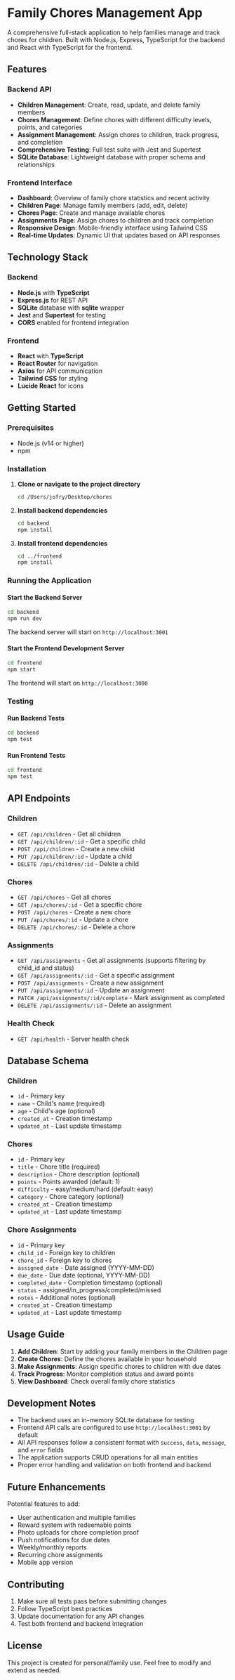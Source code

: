 # Family Chores Management App

A comprehensive full-stack application to help families manage and track chores for children. Built with Node.js, Express, TypeScript for the backend and React with TypeScript for the frontend.

## Features

### Backend API

- **Children Management**: Create, read, update, and delete family members
- **Chores Management**: Define chores with different difficulty levels, points, and categories
- **Assignment Management**: Assign chores to children, track progress, and completion
- **Comprehensive Testing**: Full test suite with Jest and Supertest
- **SQLite Database**: Lightweight database with proper schema and relationships

### Frontend Interface

- **Dashboard**: Overview of family chore statistics and recent activity
- **Children Page**: Manage family members (add, edit, delete)
- **Chores Page**: Create and manage available chores
- **Assignments Page**: Assign chores to children and track completion
- **Responsive Design**: Mobile-friendly interface using Tailwind CSS
- **Real-time Updates**: Dynamic UI that updates based on API responses

## Technology Stack

### Backend

- **Node.js** with **TypeScript**
- **Express.js** for REST API
- **SQLite** database with **sqlite** wrapper
- **Jest** and **Supertest** for testing
- **CORS** enabled for frontend integration

### Frontend

- **React** with **TypeScript**
- **React Router** for navigation
- **Axios** for API communication
- **Tailwind CSS** for styling
- **Lucide React** for icons

## Getting Started

### Prerequisites

- Node.js (v14 or higher)
- npm

### Installation

1. **Clone or navigate to the project directory**

   ```bash
   cd /Users/jofry/Desktop/chores
   ```

2. **Install backend dependencies**

   ```bash
   cd backend
   npm install
   ```

3. **Install frontend dependencies**
   ```bash
   cd ../frontend
   npm install
   ```

### Running the Application

#### Start the Backend Server

```bash
cd backend
npm run dev
```

The backend server will start on `http://localhost:3001`

#### Start the Frontend Development Server

```bash
cd frontend
npm start
```

The frontend will start on `http://localhost:3000`

### Testing

#### Run Backend Tests

```bash
cd backend
npm test
```

#### Run Frontend Tests

```bash
cd frontend
npm test
```

## API Endpoints

### Children

- `GET /api/children` - Get all children
- `GET /api/children/:id` - Get a specific child
- `POST /api/children` - Create a new child
- `PUT /api/children/:id` - Update a child
- `DELETE /api/children/:id` - Delete a child

### Chores

- `GET /api/chores` - Get all chores
- `GET /api/chores/:id` - Get a specific chore
- `POST /api/chores` - Create a new chore
- `PUT /api/chores/:id` - Update a chore
- `DELETE /api/chores/:id` - Delete a chore

### Assignments

- `GET /api/assignments` - Get all assignments (supports filtering by child_id and status)
- `GET /api/assignments/:id` - Get a specific assignment
- `POST /api/assignments` - Create a new assignment
- `PUT /api/assignments/:id` - Update an assignment
- `PATCH /api/assignments/:id/complete` - Mark assignment as completed
- `DELETE /api/assignments/:id` - Delete an assignment

### Health Check

- `GET /api/health` - Server health check

## Database Schema

### Children

- `id` - Primary key
- `name` - Child's name (required)
- `age` - Child's age (optional)
- `created_at` - Creation timestamp
- `updated_at` - Last update timestamp

### Chores

- `id` - Primary key
- `title` - Chore title (required)
- `description` - Chore description (optional)
- `points` - Points awarded (default: 1)
- `difficulty` - easy/medium/hard (default: easy)
- `category` - Chore category (optional)
- `created_at` - Creation timestamp
- `updated_at` - Last update timestamp

### Chore Assignments

- `id` - Primary key
- `child_id` - Foreign key to children
- `chore_id` - Foreign key to chores
- `assigned_date` - Date assigned (YYYY-MM-DD)
- `due_date` - Due date (optional, YYYY-MM-DD)
- `completed_date` - Completion timestamp (optional)
- `status` - assigned/in_progress/completed/missed
- `notes` - Additional notes (optional)
- `created_at` - Creation timestamp
- `updated_at` - Last update timestamp

## Usage Guide

1. **Add Children**: Start by adding your family members in the Children page
2. **Create Chores**: Define the chores available in your household
3. **Make Assignments**: Assign specific chores to children with due dates
4. **Track Progress**: Monitor completion status and award points
5. **View Dashboard**: Check overall family chore statistics

## Development Notes

- The backend uses an in-memory SQLite database for testing
- Frontend API calls are configured to use `http://localhost:3001` by default
- All API responses follow a consistent format with `success`, `data`, `message`, and `error` fields
- The application supports CRUD operations for all main entities
- Proper error handling and validation on both frontend and backend

## Future Enhancements

Potential features to add:

- User authentication and multiple families
- Reward system with redeemable points
- Photo uploads for chore completion proof
- Push notifications for due dates
- Weekly/monthly reports
- Recurring chore assignments
- Mobile app version

## Contributing

1. Make sure all tests pass before submitting changes
2. Follow TypeScript best practices
3. Update documentation for any API changes
4. Test both frontend and backend integration

## License

This project is created for personal/family use. Feel free to modify and extend as needed.

